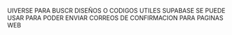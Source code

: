 UIVERSE PARA BUSCR DISEÑOS O CODIGOS UTILES 
SUPABASE SE PUEDE USAR PARA PODER ENVIAR CORREOS DE CONFIRMACION PARA PAGINAS WEB
